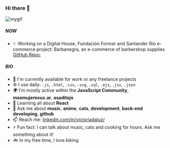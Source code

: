 ### Hi there 👋

![mygif](https://user-images.githubusercontent.com/74981864/144459238-9d47479b-0737-4c89-b7bb-90b64d440e48.gif)

##### NOW

- ✨ Working on a Digital House, Fundación Formar and Santander Río e-commerce project: Barbanegra, an e-commerce of barbershop supplies [GitHub Repo](https://github.com/victoriadaluz/grupo_3_barbanegra);

##### BIO

- 🏢 I'm currently available for work or any freelance projects
- ⚙️ I use daily: `.js`, `.html`, `.css`, `.svg`, `.sql`, `.ejs`, `.jsx`, `.json`
- 🌍 I'm mostly active within the **JavaScript Community**, **masmujeresux.ar**, **asaditojs**
- 🌱 Learning all about **React**
- 💬 Ask me about **music**, **anime**, **cats**, **development**, **back-end developing**, **github**
- 📫 Reach me: [linkedin.com/in/victoriadaluz/](https://www.linkedin.com/in/victoriadaluz/)
- ⚡️ Fun fact: I can talk about music, cats and cooking for hours. Ask me something about it!
- 🚲 In my free time, I love biking 

